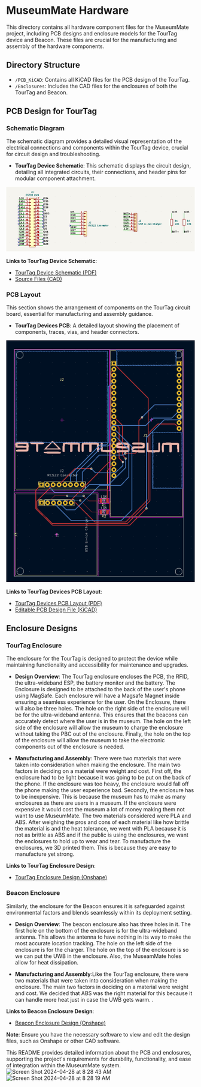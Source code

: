 # MuseumMate Hardware

This directory contains all hardware component files for the MuseumMate project, including PCB designs and enclosure models for the TourTag device and Beacon. These files are crucial for the manufacturing and assembly of the hardware components.

## Directory Structure

- `/PCB_KiCAD`: Contains all KiCAD files for the PCB design of the TourTag.
- `/Enclosures`: Includes the CAD files for the enclosures of both the TourTag and Beacon.

## PCB Design for TourTag

### Schematic Diagram

The schematic diagram provides a detailed visual representation of the electrical connections and components within the TourTag device, crucial for circuit design and troubleshooting.

- **TourTag Device Schematic**: This schematic displays the circuit design, detailing all integrated circuits, their connections, and header pins for modular component attachment.

![image](/media/pcbschematic.PNG)

**Links to TourTag Device Schematic**:
- [TourTag Device Schematic (PDF)](/media/pcbschematic.pdf)
- [Source Files (CAD)](/hardware/PCB_KiCAD/UWB_PCB/UWB_PCB.kicad_sch)

### PCB Layout

This section shows the arrangement of components on the TourTag circuit board, essential for manufacturing and assembly guidance.

- **TourTag Devices PCB**: A detailed layout showing the placement of components, traces, vias, and header connectors.

![image](/media/pcbdesign.PNG)

**Links to TourTag Devices PCB Layout**:
- [TourTag Devices PCB Layout (PDF)](/media/pcbdesign.pdf)
- [Editable PCB Design File (KiCAD)](/hardware/PCB_KiCAD/UWB_PCB/UWB_PCB.kicad_pcb)

## Enclosure Designs

### TourTag Enclosure

The enclosure for the TourTag is designed to protect the device while maintaining functionality and accessibility for maintenance and upgrades.

- **Design Overview**: 
The TourTag enclosure encloses the PCB, the RFID, the ultra-wideband ESP, the battery monitor and the battery. The Enclosure is designed to be attached to the back of the user's phone using MagSafe. Each enclosure will have a Magsafe Magnet inside ensuring a seamless experience for the user. On the Enclosure, there will also be three holes. The hole on the right side of the enclosure will be for the ultra-wideband antenna. This ensures that the beacons can accurately detect where the user is in the museum. The hole on the left side of the enclosure will allow the museum to charge the enclosure without taking the PBC out of the enclosure. Finally, the hole on the top of the enclosure will allow the museum to take the electronic components out of the enclosure is needed. 

- **Manufacturing and Assembly**: There were two materials that were taken into consideration when making the enclosure. The main two factors in deciding on a material were weight and cost. First off, the enclosure had to be light because it was going to be put on the back of the phone. If the enclosure was too heavy, the enclosure would fall off the phone making the user experience bad. Secondly, the enclosure has to be inexpensive. This is because the museum has to make as many enclosures as there are users in a museum. If the enclosure were expensive it would cost the museum a lot of money making them not want to use MuseumMate. The two materials considered were PLA and ABS. After weighing the pros and cons of each material like how brittle the material is and the heat tolerance, we went with PLA because it is not as brittle as ABS and if the public is using the enclosures, we want the enclosures to hold up to wear and tear. To manufacture the enclosures, we 3D printed them. This is because they are easy to manufacture yet strong.

**Links to TourTag Enclosure Design**:
- [TourTag Enclosure Design (Onshape)](#[[link_to_tourtag_onshape_file](https://cad.onshape.com/documents/7aaab9504794f084db368c22/w/5395925245216489e8e7f16a/e/d80cc8f357e229253dcfb44c)])

### Beacon Enclosure

Similarly, the enclosure for the Beacon ensures it is safeguarded against environmental factors and blends seamlessly within its deployment setting.

- **Design Overview**: The beacon enclosure also has three holes in it. The first hole on the bottom of the enclosure is for the ultra-wideband antenna. This allows the antenna to have nothing in its way to make the most accurate location tracking. The hole on the left side of the enclosure is for the charger. The hole on the top of the enclosure is so we can put the UWB in the enclosure. Also, the MuseamMate holes allow for heat dissipation. 


- **Manufacturing and Assembly**:Like the TourTag enclosure, there were two materials that were taken into consideration when making the enclosure. The main two factors in deciding on a material were weight and cost. We decided that ABS was the right material for this because it can handle more heat just in case the UWB gets warm. .

**Links to Beacon Enclosure Design**:
- [Beacon Enclosure Design (Onshape)](#[[link_to_beacon_onshape_file](https://cad.onshape.com/documents/9a545c80bb0287f4124073f7/w/fd1997773b928c532072d26f/e/a766d1128aeb9f154a371a63)])

**Note**: Ensure you have the necessary software to view and edit the design files, such as Onshape or other CAD software.

This README provides detailed information about the PCB and enclosures, supporting the project's requirements for durability, functionality, and ease of integration within the MuseumMate system.
<img width="323" alt="Screen Shot 2024-04-28 at 8 28 43 AM" src="https://github.com/jculley01/MuseumMate/assets/91488781/81752479-b0e6-49b4-9777-bfb5fa4ea413">
<img width="314" alt="Screen Shot 2024-04-28 at 8 28 19 AM" src="https://github.com/jculley01/MuseumMate/assets/91488781/de260560-c768-49fa-a7e2-2ab83af7b597">



